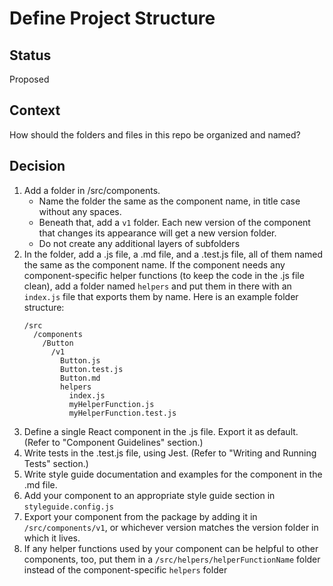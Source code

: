 # Define Project Structure

## Status

Proposed

## Context

How should the folders and files in this repo be organized and named?

## Decision

1. Add a folder in /src/components.
    - Name the folder the same as the component name, in title case without any spaces.
    - Beneath that, add a `v1` folder. Each new version of the component that changes its appearance will get a new version folder.
    - Do not create any additional layers of subfolders
1. In the folder, add a .js file, a .md file, and a .test.js file, all of them named the same as the component name. If the component needs any component-specific helper functions (to keep the code in the .js file clean), add a folder named `helpers` and put them in there with an `index.js` file that exports them by name. Here is an example folder structure:
    ```text
    /src
      /components
        /Button
          /v1
            Button.js
            Button.test.js
            Button.md
            helpers
              index.js
              myHelperFunction.js
              myHelperFunction.test.js
    ```
1. Define a single React component in the .js file. Export it as default. (Refer to "Component Guidelines" section.)
1. Write tests in the .test.js file, using Jest. (Refer to "Writing and Running Tests" section.)
1. Write style guide documentation and examples for the component in the .md file.
1. Add your component to an appropriate style guide section in `styleguide.config.js`
1. Export your component from the package by adding it in `/src/components/v1`, or whichever version matches the version folder in which it lives.
1. If any helper functions used by your component can be helpful to other components, too, put them in a `/src/helpers/helperFunctionName` folder instead of the component-specific `helpers` folder
